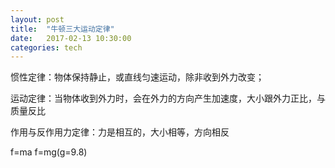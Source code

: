 ```yaml
---
layout: post
title:  "牛顿三大运动定律"
date:   2017-02-13 10:30:00
categories: tech
---
```


惯性定律：物体保持静止，或直线匀速运动，除非收到外力改变；

运动定律：当物体收到外力时，会在外力的方向产生加速度，大小跟外力正比，与质量反比

作用与反作用力定律：力是相互的，大小相等，方向相反

f=ma
f=mg(g=9.8)
